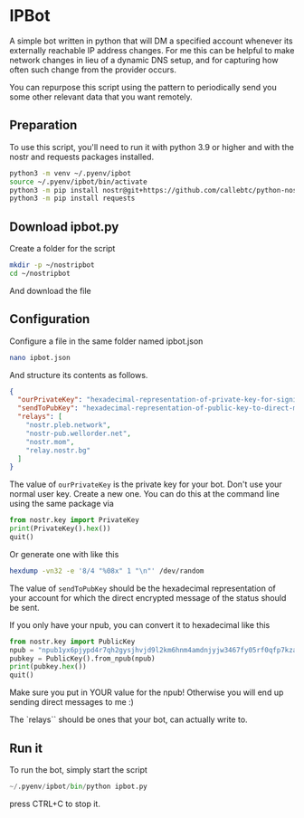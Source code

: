 # IPBot

A simple bot written in python that will DM a specified account whenever
its externally reachable IP address changes.  For me this can be helpful
to make network changes in lieu of a dynamic DNS setup, and for capturing
how often such change from the provider occurs.

You can repurpose this script using the pattern to periodically send you 
some other relevant data that you want remotely.

## Preparation

To use this script, you'll need to run it with python 3.9 or higher
and with the nostr and requests packages installed.

```sh
python3 -m venv ~/.pyenv/ipbot
source ~/.pyenv/ipbot/bin/activate
python3 -m pip install nostr@git+https://github.com/callebtc/python-nostr.git
python3 -m pip install requests
```

## Download ipbot.py

Create a folder for the script

```sh
mkdir -p ~/nostripbot
cd ~/nostripbot
```

And download the file


## Configuration

Configure a file in the same folder named ipbot.json

```sh
nano ipbot.json
```

And structure its contents as follows.

```json
{
  "ourPrivateKey": "hexadecimal-representation-of-private-key-for-signing",
  "sendToPubKey": "hexadecimal-representation-of-public-key-to-direct-message",
  "relays": [
    "nostr.pleb.network",
    "nostr-pub.wellorder.net",
    "nostr.mom",
    "relay.nostr.bg"
  ]
}
```

The value of `ourPrivateKey` is the private key for your bot. Don't use
your normal user key. Create a new one.  You can do this at the command
line using the same package via

```python
from nostr.key import PrivateKey
print(PrivateKey().hex())
quit()
```

Or generate one with like this

```sh
hexdump -vn32 -e '8/4 "%08x" 1 "\n"' /dev/random
```

The value of `sendToPubKey` should be the hexadecimal representation
of your account for which the direct encrypted message of the status
should be sent.

If you only have your npub, you can convert it to hexadecimal like
this

```python
from nostr.key import PublicKey
npub = "npub1yx6pjypd4r7qh2gysjhvjd9l2km6hnm4amdnjyjw3467fy05rf0qfp7kza"
pubkey = PublicKey().from_npub(npub)
print(pubkey.hex())
quit()
```

Make sure you put in YOUR value for the npub! Otherwise you will end
up sending direct messages to me :)

The `relays`` should be ones that your bot, can actually write to.

## Run it

To run the bot, simply start the script

```python
~/.pyenv/ipbot/bin/python ipbot.py
```

press CTRL+C to stop it.
